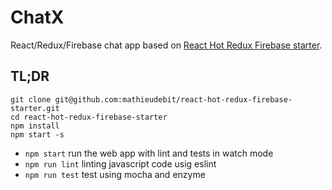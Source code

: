 # ChatX

React/Redux/Firebase chat app based on [React Hot Redux Firebase starter](https://github.com/douglascorrea/react-hot-redux-firebase-starter).


## TL;DR

```
git clone git@github.com:mathieudebit/react-hot-redux-firebase-starter.git
cd react-hot-redux-firebase-starter
npm install
npm start -s
```

- `npm start` run the web app with lint and tests in watch mode
- `npm run lint` linting javascript code usig eslint
- `npm run test` test using mocha and enzyme

